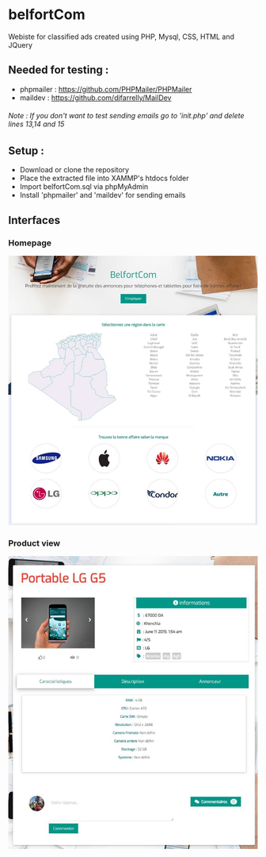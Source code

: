 # belfortCom
Webiste for classified ads created using PHP, Mysql, CSS, HTML and JQuery

## Needed for testing :

- phpmailer : https://github.com/PHPMailer/PHPMailer
- maildev : https://github.com/djfarrelly/MailDev

###### Note : If you don't want to test sending emails go to 'init.php' and delete lines 13,14 and 15

## Setup :
- Download or clone the repository
- Place the extracted file into XAMMP's htdocs folder
- Import  belfortCom.sql via phpMyAdmin
- Install 'phpmailer' and 'maildev' for sending emails

## Interfaces

### Homepage
![](interfaces/home.jpg)

### Product view
![](interfaces/product.jpg)
